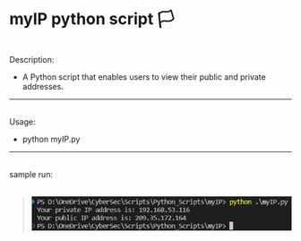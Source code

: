 # myIP python script :white_flag:

<br>
Description:

- A Python script that enables users to view their public and private addresses.

---

<br>
Usage:

- python myIP.py

---

<br>
sample run:
<br><br>

> ![screenshot](image.png)

